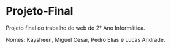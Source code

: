 # Projeto-Final
Projeto final do trabalho de web do 2° Ano Informática.

Nomes: Kaysheen, Miguel Cesar, Pedro Elias e Lucas Andrade.
